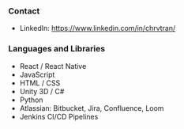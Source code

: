 ### Contact
- LinkedIn: https://www.linkedin.com/in/chrvtran/

### Languages and Libraries
- React / React Native
- JavaScript
- HTML / CSS
- Unity 3D / C#
- Python
- Atlassian: Bitbucket, Jira, Confluence, Loom
- Jenkins CI/CD Pipelines
